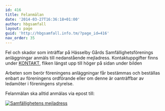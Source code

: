 ```yaml
---
id: 416
title: Felanmälan
date: '2014-03-27T16:36:18+01:00'
author: hbgsamfall
layout: page
guid: 'http://hbgsamfall.info.tm/?page_id=416'
nav_order: 35
---
```


Fel och skador som inträffar på Hässelby Gårds Samfällighetsförenings anläggningar anmäls till nedanstående mejladress. Kontaktuppgifter finns under [KONTAKT](http://www.hbgsamfall.win/index.php/information-2/kontakt/), fliken längst upp till höger på sidan under bilden

Arbeten som berör föreningens anläggningar får bestämmas och beställas enbart av föreningens ordförande eller om denne är oanträffbar av ledamöter i föreningens styrelse.

Felanmälan ska alltid anmälas via epost till:

[![Samfällighetens mejladress](http://www.hbgsamfall.win/wp-content/uploads/2016/12/Samfällighetens-mejladress.png)](http://www.hbgsamfall.win/wp-content/uploads/2016/12/Samfällighetens-mejladress.png)
